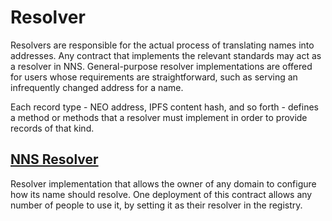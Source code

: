# Resolver
Resolvers are responsible for the actual process of translating names into addresses. Any contract that implements the relevant standards may act as a resolver in NNS. General-purpose resolver implementations are offered for users whose requirements are straightforward, such as serving an infrequently changed address for a name.

Each record type - NEO address, IPFS content hash, and so forth - defines a method or methods that a resolver must implement in order to provide records of that kind. 

## [NNS Resolver](./nns/nns_resolver)
Resolver implementation that allows the owner of any domain to configure how its name should resolve. One deployment of this contract allows any number of people to use it, by setting it as their resolver in the registry.
